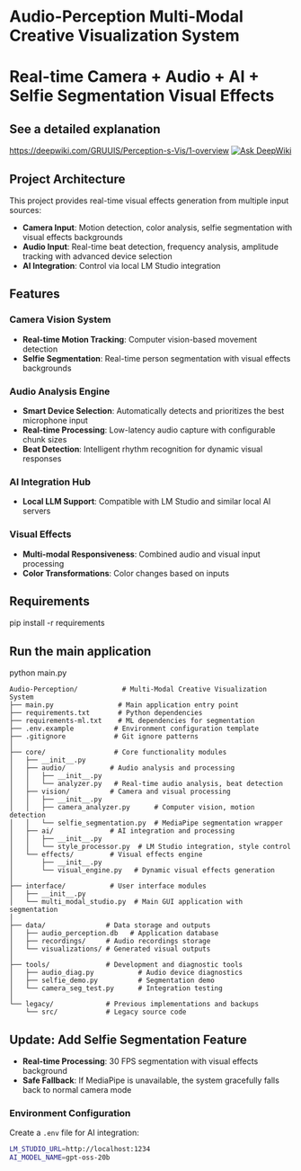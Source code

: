 # Audio-Perception Multi-Modal Creative Visualization System
# Real-time Camera + Audio + AI + Selfie Segmentation Visual Effects

## See a detailed explanation
https://deepwiki.com/GRUUIS/Perception-s-Vis/1-overview
[![Ask DeepWiki](https://deepwiki.com/badge.svg)](https://deepwiki.com/GRUUIS/Perception-s-Vis)

## Project Architecture

This project provides real-time visual effects generation from multiple input sources:
- **Camera Input**: Motion detection, color analysis, selfie segmentation with visual effects backgrounds
- **Audio Input**: Real-time beat detection, frequency analysis, amplitude tracking with advanced device selection
- **AI Integration**: Control via local LM Studio integration

## Features

### Camera Vision System
- **Real-time Motion Tracking**: Computer vision-based movement detection
- **Selfie Segmentation**: Real-time person segmentation with visual effects backgrounds

### Audio Analysis Engine
- **Smart Device Selection**: Automatically detects and prioritizes the best microphone input
- **Real-time Processing**: Low-latency audio capture with configurable chunk sizes
- **Beat Detection**: Intelligent rhythm recognition for dynamic visual responses

### AI Integration Hub
- **Local LLM Support**: Compatible with LM Studio and similar local AI servers

### Visual Effects
- **Multi-modal Responsiveness**: Combined audio and visual input processing
- **Color Transformations**: Color changes based on inputs

## Requirements
pip install -r requirements

## Run the main application
python main.py
```
Audio-Perception/           # Multi-Modal Creative Visualization System
├── main.py                # Main application entry point
├── requirements.txt       # Python dependencies
├── requirements-ml.txt    # ML dependencies for segmentation
├── .env.example          # Environment configuration template
├── .gitignore            # Git ignore patterns
│
├── core/                 # Core functionality modules
│   ├── __init__.py
│   ├── audio/           # Audio analysis and processing
│   │   ├── __init__.py
│   │   └── analyzer.py   # Real-time audio analysis, beat detection
│   ├── vision/          # Camera and visual processing
│   │   ├── __init__.py
│   │   ├── camera_analyzer.py      # Computer vision, motion detection
│   │   └── selfie_segmentation.py  # MediaPipe segmentation wrapper
│   ├── ai/              # AI integration and processing
│   │   ├── __init__.py
│   │   └── style_processor.py  # LM Studio integration, style control
│   └── effects/         # Visual effects engine
│       ├── __init__.py
│       └── visual_engine.py   # Dynamic visual effects generation
│
├── interface/           # User interface modules
│   ├── __init__.py
│   └── multi_modal_studio.py  # Main GUI application with segmentation
│
├── data/               # Data storage and outputs
│   ├── audio_perception.db   # Application database
│   ├── recordings/     # Audio recordings storage
│   └── visualizations/ # Generated visual outputs
│
├── tools/              # Development and diagnostic tools
│   ├── audio_diag.py           # Audio device diagnostics
│   ├── selfie_demo.py          # Segmentation demo
│   └── camera_seg_test.py      # Integration testing
│
└── legacy/             # Previous implementations and backups
    └── src/            # Legacy source code
```

## Update: Add Selfie Segmentation Feature
- **Real-time Processing**: 30 FPS segmentation with visual effects background
- **Safe Fallback**: If MediaPipe is unavailable, the system gracefully falls back to normal camera mode


### Environment Configuration
Create a `.env` file for AI integration:
```bash
LM_STUDIO_URL=http://localhost:1234
AI_MODEL_NAME=gpt-oss-20b
